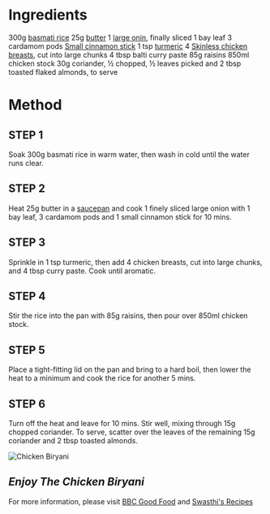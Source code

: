 # **Ingredients**

300g [basmati rice](https://www.bbcgoodfood.com/glossary/rice-glossary) 
25g [butter](https://www.bbcgoodfood.com/glossary/butter-glossary)
1 [large onin](https://www.bbcgoodfood.com/glossary/onion-glossary), finally sliced
1 bay leaf
3 cardamom pods
[Small cinnamon stick](https://www.bbcgoodfood.com/glossary/cinnamon-glossary)
1 tsp [turmeric](https://www.bbcgoodfood.com/glossary/turmeric-glossary)
4 [Skinless chicken breasts](https://www.bbcgoodfood.com/glossary/chicken-glossary), cut into large chunks
4 tbsp balti curry paste
85g raisins
850ml chicken stock
30g coriander, ½ chopped, ½ leaves picked and 2 tbsp toasted flaked almonds, to serve

# **Method**

## **STEP 1**
Soak 300g basmati rice in warm water, then wash in cold until the water runs clear.

## **STEP 2**
Heat 25g butter in a [saucepan](https://www.bbcgoodfood.com/review/best-saute-pans) and cook 1 finely sliced large onion with 1 bay leaf, 3 cardamom pods and 1 small cinnamon stick for 10 mins.

## **STEP 3**
Sprinkle in 1 tsp turmeric, then add 4 chicken breasts, cut into large chunks, and 4 tbsp curry paste. Cook until aromatic.

## **STEP 4**
Stir the rice into the pan with 85g raisins, then pour over 850ml chicken stock.

## **STEP 5**
Place a tight-fitting lid on the pan and bring to a hard boil, then lower the heat to a minimum and cook the rice for another 5 mins.

## **STEP 6**
Turn off the heat and leave for 10 mins. Stir well, mixing through 15g chopped coriander. To serve, scatter over the leaves of the remaining 15g coriander and 2 tbsp toasted almonds.

![Chicken Biryani](https://images.immediate.co.uk/production/volatile/sites/30/2020/08/recipe-image-legacy-id-328452_12-d995182.jpg?quality=90&webp=true&resize=300,272)

## **_Enjoy The Chicken Biryani_**

For more information, please visit [BBC Good Food](https://www.bbcgoodfood.com/recipes/chicken-biryani) and [Swasthi's Recipes](https://www.indianhealthyrecipes.com/chicken-biryani-recipe/)
